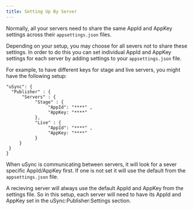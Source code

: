 ```yaml
---
title: Setting Up By Server
---
```


Normally, all your servers need to share the same AppId and AppKey settings across their `appsettings.json` files. 

Depending on your setup, you may choose for all severs not to share these settings. In order to do this you can set individual AppId and AppKey settings for each server by adding settings to your `appsettings.json` file.

For example, to have different keys for stage and live servers, you might have the following setup:

```
"uSync": {
  "Publisher" : {
      "Servers" : {
           "Stage" : {
                "AppId": "****" ,
                "AppKey: "****" 
           },
           "Live" : {
                "AppId": "****" ,
                "AppKey: "****" 
           }
     }
 }
}
```

When uSync is communicating between servers, it will look for a sever specific AppId/AppKey first. If one is not set it will use the default from the `appsettings.json` file.

A recieving server will always use the default AppId and AppKey from the settings file. So in this setup, each server will need to have its AppId and AppKey set in the uSync:Publisher:Settings section.

